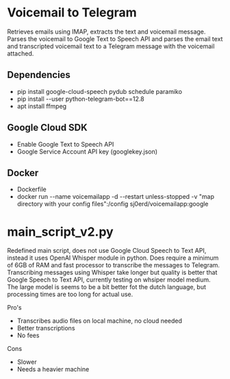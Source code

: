 
# Voicemail to Telegram

Retrieves emails using IMAP, extracts the text and voicemail message. Parses the voicemail to Google Text to Speech API and parses the email text and transcripted voicemail text to a Telegram message with the voicemail attached.

## Dependencies 
- pip install google-cloud-speech pydub schedule paramiko
- pip install --user python-telegram-bot==12.8
- apt install ffmpeg

## Google Cloud SDK
- Enable Google Text to Speech API
- Google Service Account API key (googlekey.json)

## Docker

- Dockerfile
- docker run --name voicemailapp -d --restart unless-stopped -v "map directory with your config files":/config sj0erd/voicemailapp:google


# main_script_v2.py

Redefined main script, does not use Google Cloud Speech to Text API, instead it uses OpenAI Whisper module in python. Does require a minimum of 6GB of RAM and fast processor to transcribe the messages to Telegram. Transcribing messages using Whisper take longer but quality is better that Google Speech to Text API, currently testing on whsiper model medium. The large model is seems to be a bit better fot the dutch language, but processing times are too long for actual use. 

Pro's
- Transcribes audio files on local machine, no cloud needed
- Better transcriptions
- No fees

Cons
- Slower
- Needs a heavier machine
